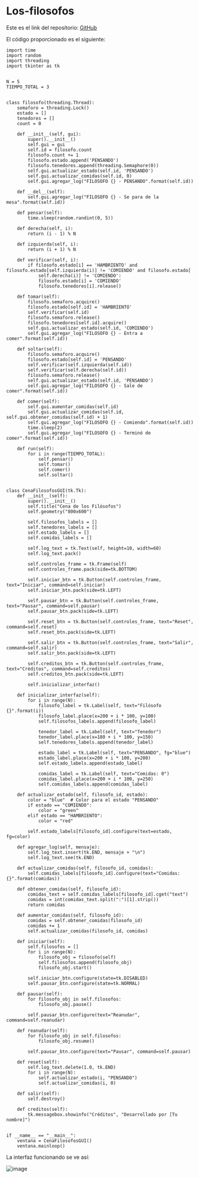 # Los-filosofos

Este es el link del repositorio: [GitHub](https://github.com/alexlomu/Los-filosofos)

El código proporcionado es el siguiente:

    import time
    import random
    import threading
    import tkinter as tk


    N = 5
    TIEMPO_TOTAL = 3


    class filosofo(threading.Thread):
        semaforo = threading.Lock()
        estado = []
        tenedores = []
        count = 0

        def __init__(self, gui):
            super().__init__()
            self.gui = gui
            self.id = filosofo.count
            filosofo.count += 1
            filosofo.estado.append('PENSANDO')
            filosofo.tenedores.append(threading.Semaphore(0))
            self.gui.actualizar_estado(self.id, 'PENSANDO')
            self.gui.actualizar_comidas(self.id, 0)
            self.gui.agregar_log("FILOSOFO {} - PENSANDO".format(self.id))

        def __del__(self):
            self.gui.agregar_log("FILOSOFO {} - Se para de la mesa".format(self.id))

        def pensar(self):
            time.sleep(random.randint(0, 5))

        def derecha(self, i):
            return (i - 1) % N

        def izquierda(self, i):
            return (i + 1) % N

        def verificar(self, i):
            if filosofo.estado[i] == 'HAMBRIENTO' and filosofo.estado[self.izquierda(i)] != 'COMIENDO' and filosofo.estado[
                self.derecha(i)] != 'COMIENDO':
                filosofo.estado[i] = 'COMIENDO'
                filosofo.tenedores[i].release()

        def tomar(self):
            filosofo.semaforo.acquire()
            filosofo.estado[self.id] = 'HAMBRIENTO'
            self.verificar(self.id)
            filosofo.semaforo.release()
            filosofo.tenedores[self.id].acquire()
            self.gui.actualizar_estado(self.id, 'COMIENDO')
            self.gui.agregar_log("FILOSOFO {} - Entra a comer".format(self.id))

        def soltar(self):
            filosofo.semaforo.acquire()
            filosofo.estado[self.id] = 'PENSANDO'
            self.verificar(self.izquierda(self.id))
            self.verificar(self.derecha(self.id))
            filosofo.semaforo.release()
            self.gui.actualizar_estado(self.id, 'PENSANDO')
            self.gui.agregar_log("FILOSOFO {} - Sale de comer".format(self.id))

        def comer(self):
            self.gui.aumentar_comidas(self.id)
            self.gui.actualizar_comidas(self.id, self.gui.obtener_comidas(self.id) + 1)
            self.gui.agregar_log("FILOSOFO {} - Comiendo".format(self.id))
            time.sleep(2)
            self.gui.agregar_log("FILOSOFO {} - Terminó de comer".format(self.id))

        def run(self):
            for i in range(TIEMPO_TOTAL):
                self.pensar()
                self.tomar()
                self.comer()
                self.soltar()


    class CenaFilosofosGUI(tk.Tk):
        def __init__(self):
            super().__init__()
            self.title("Cena de los Filósofos")
            self.geometry("800x600")

            self.filosofos_labels = []
            self.tenedores_labels = []
            self.estado_labels = []
            self.comidas_labels = []

            self.log_text = tk.Text(self, height=10, width=60)
            self.log_text.pack()

            self.controles_frame = tk.Frame(self)
            self.controles_frame.pack(side=tk.BOTTOM)

            self.iniciar_btn = tk.Button(self.controles_frame, text="Iniciar", command=self.iniciar)
            self.iniciar_btn.pack(side=tk.LEFT)

            self.pausar_btn = tk.Button(self.controles_frame, text="Pausar", command=self.pausar)
            self.pausar_btn.pack(side=tk.LEFT)

            self.reset_btn = tk.Button(self.controles_frame, text="Reset", command=self.reset)
            self.reset_btn.pack(side=tk.LEFT)

            self.salir_btn = tk.Button(self.controles_frame, text="Salir", command=self.salir)
            self.salir_btn.pack(side=tk.LEFT)

            self.creditos_btn = tk.Button(self.controles_frame, text="Créditos", command=self.creditos)
            self.creditos_btn.pack(side=tk.LEFT)

            self.inicializar_interfaz()

        def inicializar_interfaz(self):
            for i in range(N):
                filosofo_label = tk.Label(self, text="Filósofo {}".format(i))
                filosofo_label.place(x=200 + i * 100, y=100)
                self.filosofos_labels.append(filosofo_label)

                tenedor_label = tk.Label(self, text="Tenedor")
                tenedor_label.place(x=180 + i * 100, y=150)
                self.tenedores_labels.append(tenedor_label)

                estado_label = tk.Label(self, text="PENSANDO", fg="blue")
                estado_label.place(x=200 + i * 100, y=200)
                self.estado_labels.append(estado_label)

                comidas_label = tk.Label(self, text="Comidas: 0")
                comidas_label.place(x=200 + i * 100, y=250)
                self.comidas_labels.append(comidas_label)

        def actualizar_estado(self, filosofo_id, estado):
            color = "blue"  # Color para el estado "PENSANDO"
            if estado == "COMIENDO":
                color = "green"
            elif estado == "HAMBRIENTO":
                color = "red"

            self.estado_labels[filosofo_id].configure(text=estado, fg=color)

        def agregar_log(self, mensaje):
            self.log_text.insert(tk.END, mensaje + "\n")
            self.log_text.see(tk.END)

        def actualizar_comidas(self, filosofo_id, comidas):
            self.comidas_labels[filosofo_id].configure(text="Comidas: {}".format(comidas))

        def obtener_comidas(self, filosofo_id):
            comidas_text = self.comidas_labels[filosofo_id].cget("text")
            comidas = int(comidas_text.split(":")[1].strip())
            return comidas

        def aumentar_comidas(self, filosofo_id):
            comidas = self.obtener_comidas(filosofo_id)
            comidas += 1
            self.actualizar_comidas(filosofo_id, comidas)

        def iniciar(self):
            self.filosofos = []
            for i in range(N):
                filosofo_obj = filosofo(self)
                self.filosofos.append(filosofo_obj)
                filosofo_obj.start()

            self.iniciar_btn.configure(state=tk.DISABLED)
            self.pausar_btn.configure(state=tk.NORMAL)

        def pausar(self):
            for filosofo_obj in self.filosofos:
                filosofo_obj.pause()

            self.pausar_btn.configure(text="Reanudar", command=self.reanudar)

        def reanudar(self):
            for filosofo_obj in self.filosofos:
                filosofo_obj.resume()

            self.pausar_btn.configure(text="Pausar", command=self.pausar)

        def reset(self):
            self.log_text.delete(1.0, tk.END)
            for i in range(N):
                self.actualizar_estado(i, "PENSANDO")
                self.actualizar_comidas(i, 0)

        def salir(self):
            self.destroy()

        def creditos(self):
            tk.messagebox.showinfo("Créditos", "Desarrollado por [Tu nombre]")


    if __name__ == "__main__":
        ventana = CenaFilosofosGUI()
        ventana.mainloop()

La interfaz funcionando se ve así:

![image](https://github.com/alexlomu/Los-filosofos/assets/91721507/1ed20568-70e3-41ea-b3b7-0e4982e3ffbd)

